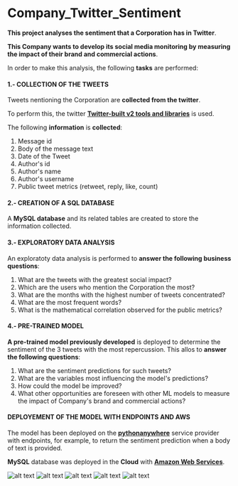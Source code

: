 # Company_Twitter_Sentiment

**This project analyses the sentiment that a Corporation has in Twitter**.

**This Company wants to develop its social media monitoring by measuring the impact of their brand and commercial actions**.

In order to make this analysis, the following **tasks** are performed:

#### 1.- COLLECTION OF THE TWEETS

Tweets nentioning the Corporation are **collected from the twitter**. 

To perform this, the twitter [**Twitter-built v2 tools and libraries**](https://developer.twitter.com/en/docs/twitter-api/tools-and-libraries/v2) is used.

The following **information** is **collected**:

1. Message id
2. Body of the message text
3. Date of the Tweet 
4. Author's id 
5. Author's name
6. Author's username
7. Public tweet metrics (retweet, reply, like, count)

#### 2.- CREATION OF A SQL DATABASE

A **MySQL database** and its related tables are created to store the information collected.

#### 3.- EXPLORATORY DATA ANALYSIS

An exploratoty data analysis is performed to **answer the following business questions**:

1. What are the tweets with the greatest social impact?
2. Which are the users who mention the Corporation the most?
3. What are the months with the highest number of tweets concentrated?
4. What are the most frequent words?
5. What is the mathematical correlation observed for the public metrics?

#### 4.- PRE-TRAINED MODEL

**A pre-trained model previously developed** is deployed to determine the sentiment of the 3 tweets with the most repercussion. This allos to **answer the following questions**:

1. What are the sentiment predictions for such tweets? 
2. What are the variables most influencing the model's predictions?
3. How could the model be improved?
4. What other opportunities are foreseen with other ML models to measure the impact of Company's brand and commercial actions?

#### DEPLOYEMENT OF THE MODEL WITH ENDPOINTS AND AWS

The model has been deployed on the [**pythonanywhere**](https://www.pythonanywhere.com/) service provider with endpoints, for example, to return the sentiment prediction when a body of text is provided.

**MySQL** database was deployed in the **Cloud** with [**Amazon Web Services**](https://aws.amazon.com/).

![alt text](https://github.com/mchamochin1/Company_Twitter_Sentiment-/blob/main/images/pythonanywhere.png "Logo pythonanywhere")
![alt text](https://github.com/mchamochin1/Company_Twitter_Sentiment-/blob/main/images/AWS.png "Logo AWS")
![alt text](https://github.com/mchamochin1/Company_Twitter_Sentiment-/blob/main/images/mysql.png "Logo MySQL")
![alt text](https://github.com/mchamochin1/Company_Twitter_Sentiment-/blob/main/images/twitter.png "Logo twitter")
![alt text](https://github.com/mchamochin1/Company_Twitter_Sentiment-/blob/main/images/machine-learning.jpg "Logo Machine Learning")

